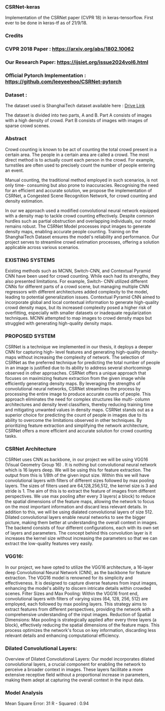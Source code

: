 ### CSRNet-keras
Implementation of the CSRNet paper (CVPR 18) in keras-tensorflow. First ever to be done in keras-tf as of 21/9/18.

### Credits 

### CVPR 2018 Paper : https://arxiv.org/abs/1802.10062
### Our Research Paper: https://ijsiet.org/issue2024vol6.html

### Official Pytorch Implementation : https://github.com/leeyeehoo/CSRNet-pytorch

### Dataset :
The dataset used is ShanghaiTech dataset available here : [Drive Link](https://drive.google.com/file/d/16dhJn7k4FWVwByRsQAEpl9lwjuV03jVI/view)

The dataset is divided into two parts, A and B. Part A consists of images with a high density of crowd. Part B consists of images with images of sparse crowd scenes.   

### Abstract

Crowd counting is known to be act of counting the total crowd present in a certain area. The people in a certain area are called a crowd. The most direct method is to actually count each person in the crowd. For example, turnstiles are often used to precisely count the number of people entering an event.

Manual counting, the traditional method employed in such scenarios, is not only time- consuming but also prone to inaccuracies. Recognising the need for an efficient and accurate solution, we propose the implementation of CSRNet, a Congested Scene Recognition Network, for crowd counting and density estimation.

In our we approach used a modified convolutional neural network equipped with a density map to tackle crowd counting effectively. Despite common hurdles such as partial obstruction and overlapping individuals, our model remains robust. The CSRNet Model processes input images to generate density maps, enabling accurate people counting. Training on the ShanghaiTech Dataset ensures the model's reliability and performance. Our project serves to streamline crowd estimation processes, offering a solution applicable across various scenarios.

### EXISTING SYSTEMS

Existing methods such as MCNN, Switch-CNN, and Contextual Pyramid CNN have been used for crowd counting. While each had its strengths, they also presented limitations. For example, Switch- CNN utilized different CNNs for different parts of a crowd scene, but managing multiple CNN regressors with different architectures added complexity to the model, leading to potential generalization issues. Contextual Pyramid CNN aimed to incorporate global and local contextual information to generate high-quality crowd density maps, but its increased complexity posed a higher risk of overfitting, especially with smaller datasets or inadequate regularization techniques. MCNN attempted to map images to crowd density maps but struggled with generating high-quality density maps.

### PROPOSED SYSTEM

CSRNet is a technique we implemented in our thesis, it deploys a deeper CNN for capturing high- level features and generating high-quality density-maps without increasing the complexity of network.
The selection of CSRNet as the preferred technique for predicting the total number of people in an image is justified due to its ability to address several shortcomings observed in other approaches.
CSRNet offers a unique approach that focuses on maximizing feature extraction from the given image while efficiently generating density maps. By leveraging the strengths of convolutional neural networks, CSRNet streamlines the process by processing the entire image to produce accurate counts of people. This approach eliminates the need for complex structures like multi- column architectures and density level classifiers, thereby reducing training time and mitigating unwanted values in density maps.
CSRNet stands out as a superior choice for predicting the count of people in images due to its ability to overcome the limitations observed in other techniques. By prioritizing feature extraction and simplifying the network architecture, CSRNet offers a more efficient and accurate solution for crowd counting tasks.

### CSRNet Architecture

CSRNet uses CNN as backbone, in our project we will be using VGG16 (Visual Geometry Group 16) . It is nothing but convolutional neural network which is 16 layers deep. We will be using this for feature extraction. The output from this is 1/8th of the given input size.
Within this we will have convolutional layers with filters of different sizes followed by max pooling layers. The sizes of filters used are 64,128,256,512, the kernel size is 3 and stride is 1. The aim of this is to extract the feature of images from different perspectives. We use max pooling after every 3 layers( a block) to reduce the spatial dimensions of the feature maps, allowing the network to focus on the most important information and discard less relevant details.
In addition to this, we will be using dialated convolutional layers of size 512. Dilated convolutional layers enable neural networks to see the bigger picture, making them better at understanding the overall context in images. The backend consists of four different configurations, each with its own set of layers and parameters. The concept behind this convolution layer is it increases the kernel size without increasing the parameters so that we can extract the low-quality features very easily.

### VGG16:

In our project, we have opted to utilize the VGG16 architecture, a 16-layer deep Convolutional Neural Network (CNN), as the backbone for feature extraction. The VGG16 model is renowned for its simplicity and effectiveness. It is designed to capture diverse features from input images, enhancing the model's ability to discern intricate details within crowded scenes.
Filter Sizes and Max Pooling: Within the VGG16 front end, convolutional layers with filters of varying sizes (64, 128, 256, 512) are employed, each followed by max pooling layers. This strategy aims to extract features from different perspectives, providing the network with a comprehensive understanding of the input images.
Reduction of Spatial Dimensions: Max pooling is strategically applied after every three layers (a block), effectively reducing the spatial dimensions of the feature maps. This process optimizes the network's focus on key information, discarding less relevant details and enhancing computational efficiency.

### Dilated Convolutional Layers:
Overview of Dilated Convolutional Layers: Our model incorporates dilated convolutional layers, a crucial component for enabling the network to perceive a broader context in images. These layers facilitate a more extensive receptive field without a proportional increase in parameters, making them adept at capturing the overall context in the input data.

### Model Analysis
Mean Square Error: 31
R - Squared : 0.94
